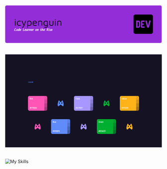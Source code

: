 ![Header](./github-header-image.png)

<div align="left">
  <img src="gif.gif" alt="alt text" width="830" height="300" style="margin-top: 20px; margin-bottom: 20px;">
</div>


 <p> <p> <img src="https://skillicons.dev/icons?i=java,python,github,gmail,idea,pycharm,vscode,mysql,gcp," alt="My Skills">



